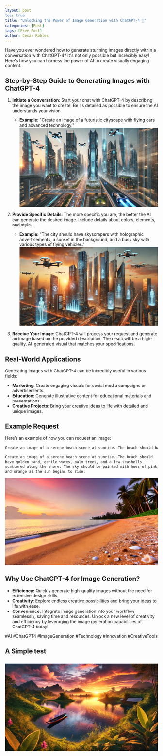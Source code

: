 ```yaml
---
layout: post
toc: true
title: "Unlocking the Power of Image Generation with ChatGPT-4 🚀"
categories: [Post]
tags: [Free Post]
author: César Robles
---
```

Have you ever wondered how to generate stunning images directly within a conversation with ChatGPT-4? It's not only possible but incredibly easy! Here's how you can harness the power of AI to create visually engaging content.

## Step-by-Step Guide to Generating Images with ChatGPT-4
1. **Initiate a Conversation**: Start your chat with ChatGPT-4 by describing the image you want to create. Be as detailed as possible to ensure the AI understands your vision.
   - **Example**: "Create an image of a futuristic cityscape with flying cars and advanced technology."
   ![Near future by DALL-E](/imag/post_images/near_future.jpg)

2. **Provide Specific Details**: The more specific you are, the better the AI can generate the desired image. Include details about colors, elements, and style.
   - **Example**: "The city should have skyscrapers with holographic advertisements, a sunset in the background, and a busy sky with various types of flying vehicles."
   ![Near future by DALL-E](/imag/post_images/near_future_01.jpg)

3. **Receive Your Image**: ChatGPT-4 will process your request and generate an image based on the provided description. The result will be a high-quality, AI-generated visual that matches your specifications.

## Real-World Applications

Generating images with ChatGPT-4 can be incredibly useful in various fields:
- **Marketing**: Create engaging visuals for social media campaigns or advertisements.
- **Education**: Generate illustrative content for educational materials and presentations.
- **Creative Projects**: Bring your creative ideas to life with detailed and unique images.

## Example Request

Here’s an example of how you can request an image:
```markdown
Create an image of a serene beach scene at sunrise. The beach should have golden sand, gentle waves, palm trees, and a few seashells scattered along the shore. The sky should be painted with hues of pink and orange as the sun begins to rise.
```

```ssh
Create an image of a serene beach scene at sunrise. The beach should have golden sand, gentle waves, palm trees, and a few seashells scattered along the shore. The sky should be painted with hues of pink and orange as the sun begins to rise.
```

![Sunrise by DALL-E](/imag/post_images/sunrise_01.jpg)

## Why Use ChatGPT-4 for Image Generation?
* **Efficiency:** Quickly generate high-quality images without the need for extensive design skills.
* **Creativity:** Explore endless creative possibilities and bring your ideas to life with ease.
* **Convenience:** Integrate image generation into your workflow seamlessly, saving time and resources.
Unlock a new level of creativity and efficiency by leveraging the image generation capabilities of ChatGPT-4 today!

#AI #ChatGPT4 #ImageGeneration #Technology #Innovation #CreativeTools

## A Simple test
![A googd image by DALL-E](/imag/post_images/imagen_prueba.jpg)
---
